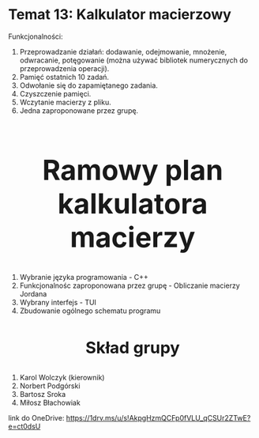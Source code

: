 # <h1>Temat 13: Kalkulator macierzowy</h1>

Funkcjonalności:
1. Przeprowadzanie działań: dodawanie, odejmowanie, mnożenie, odwracanie, potęgowanie (można używać bibliotek numerycznych do przeprowadzenia operacji).
2. Pamięć ostatnich 10 zadań.
3. Odwołanie się do zapamiętanego zadania. 
4. Czyszczenie pamięci.
5. Wczytanie macierzy z pliku. 
6. Jedna zaproponowane przez grupę.

# <center> <h1>Ramowy plan kalkulatora macierzy</h1> </center>

1. Wybranie języka programowania - C++
2. Funkcjonalnośc zaproponowana przez grupę - Obliczanie macierzy Jordana
3. Wybrany interfejs - TUI
4. Zbudowanie ogólnego schematu programu

# <center> <h3>Skład grupy</h3> </center>
1. Karol Wolczyk (kierownik)
2. Norbert Podgórski
3. Bartosz Sroka
4. Miłosz Błachowiak

link do OneDrive: https://1drv.ms/u/s!AkpgHzmQCFp0fVLU_qCSUr2ZTwE?e=ct0dsU
